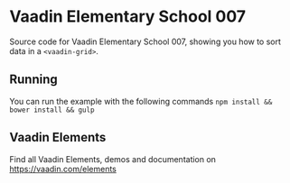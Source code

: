 # Vaadin Elementary School 007

Source code for Vaadin Elementary School 007, showing you how to sort data in a `<vaadin-grid>`.

## Running

You can run the example with the following commands `npm install && bower install && gulp`

## Vaadin Elements

Find all Vaadin Elements, demos and documentation on https://vaadin.com/elements

